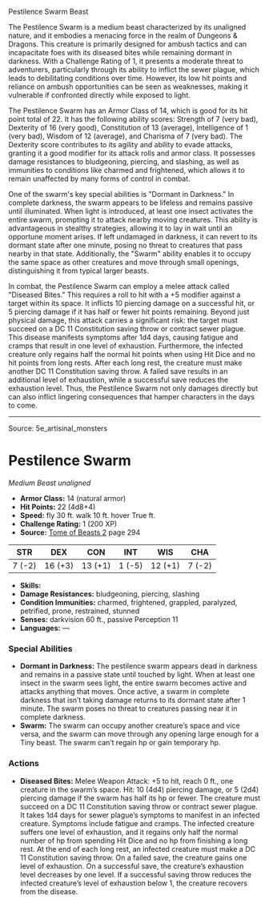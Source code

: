 <MonsterName/>Pestilence Swarm</MonsterName>
<CreatureType/>Beast</CreatureType>

<summary>The Pestilence Swarm is a medium beast characterized by its unaligned nature, and it embodies a menacing force in the realm of Dungeons & Dragons. This creature is primarily designed for ambush tactics and can incapacitate foes with its diseased bites while remaining dormant in darkness. With a Challenge Rating of 1, it presents a moderate threat to adventurers, particularly through its ability to inflict the sewer plague, which leads to debilitating conditions over time. However, its low hit points and reliance on ambush opportunities can be seen as weaknesses, making it vulnerable if confronted directly while exposed to light.</summary>

<detail>

The Pestilence Swarm has an Armor Class of 14, which is good for its hit point total of 22. It has the following ability scores: Strength of 7 (very bad), Dexterity of 16 (very good), Constitution of 13 (average), Intelligence of 1 (very bad), Wisdom of 12 (average), and Charisma of 7 (very bad). The Dexterity score contributes to its agility and ability to evade attacks, granting it a good modifier for its attack rolls and armor class. It possesses damage resistances to bludgeoning, piercing, and slashing, as well as immunities to conditions like charmed and frightened, which allows it to remain unaffected by many forms of control in combat.

One of the swarm's key special abilities is "Dormant in Darkness." In complete darkness, the swarm appears to be lifeless and remains passive until illuminated. When light is introduced, at least one insect activates the entire swarm, prompting it to attack nearby moving creatures. This ability is advantageous in stealthy strategies, allowing it to lay in wait until an opportune moment arises. If left undamaged in darkness, it can revert to its dormant state after one minute, posing no threat to creatures that pass nearby in that state. Additionally, the "Swarm" ability enables it to occupy the same space as other creatures and move through small openings, distinguishing it from typical larger beasts.

In combat, the Pestilence Swarm can employ a melee attack called "Diseased Bites." This requires a roll to hit with a +5 modifier against a target within its space. It inflicts 10 piercing damage on a successful hit, or 5 piercing damage if it has half or fewer hit points remaining. Beyond just physical damage, this attack carries a significant risk: the target must succeed on a DC 11 Constitution saving throw or contract sewer plague. This disease manifests symptoms after 1d4 days, causing fatigue and cramps that result in one level of exhaustion. Furthermore, the infected creature only regains half the normal hit points when using Hit Dice and no hit points from long rests. After each long rest, the creature must make another DC 11 Constitution saving throw. A failed save results in an additional level of exhaustion, while a successful save reduces the exhaustion level. Thus, the Pestilence Swarm not only damages directly but can also inflict lingering consequences that hamper characters in the days to come.</detail>



---

Source: 5e_artisinal_monsters

# Pestilence Swarm

*Medium* *Beast* *unaligned*

- **Armor Class:** 14 (natural armor)
- **Hit Points:** 22 (4d8+4)
- **Speed:** fly 30 ft. walk 10 ft. hover True ft.
- **Challenge Rating:** 1 (200 XP)
- **Source:** [Tome of Beasts 2](https://koboldpress.com/kpstore/product/tome-of-beasts-2-for-5th-edition) page 294

| STR | DEX | CON | INT | WIS | CHA |
| --- | --- | --- | --- | --- | --- |
| 7 (-2) | 16 (+3) | 13 (+1) | 1 (-5) | 12 (+1) | 7 (-2) |

- **Skills:** 
- **Damage Resistances:** bludgeoning, piercing, slashing
- **Condition Immunities:** charmed, frightened, grappled, paralyzed, petrified, prone, restrained, stunned
- **Senses:** darkvision 60 ft., passive Perception 11
- **Languages:** —

### Special Abilities

- **Dormant in Darkness:** The pestilence swarm appears dead in darkness and remains in a passive state until touched by light. When at least one insect in the swarm sees light, the entire swarm becomes active and attacks anything that moves. Once active, a swarm in complete darkness that isn’t taking damage returns to its dormant state after 1 minute. The swarm poses no threat to creatures passing near it in complete darkness.
- **Swarm:** The swarm can occupy another creature’s space and vice versa, and the swarm can move through any opening large enough for a Tiny beast. The swarm can’t regain hp or gain temporary hp.

### Actions

- **Diseased Bites:** Melee Weapon Attack: +5 to hit, reach 0 ft., one creature in the swarm’s space. Hit: 10 (4d4) piercing damage, or 5 (2d4) piercing damage if the swarm has half its hp or fewer. The creature must succeed on a DC 11 Constitution saving throw or contract sewer plague. It takes 1d4 days for sewer plague’s symptoms to manifest in an infected creature. Symptoms include fatigue and cramps. The infected creature suffers one level of exhaustion, and it regains only half the normal number of hp from spending Hit Dice and no hp from finishing a long rest. At the end of each long rest, an infected creature must make a DC 11 Constitution saving throw. On a failed save, the creature gains one level of exhaustion. On a successful save, the creature’s exhaustion level decreases by one level. If a successful saving throw reduces the infected creature’s level of exhaustion below 1, the creature recovers from the disease.





